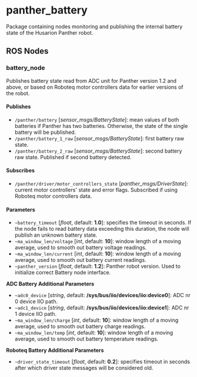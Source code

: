 [//]: # (ROS_API_PACKAGE_START)
[//]: # (ROS_API_PACKAGE_NAME_START)

# panther_battery

[//]: # (ROS_API_PACKAGE_NAME_END)
[//]: # (ROS_API_PACKAGE_DESCRIPTION_START)

Package containing nodes monitoring and publishing the internal battery state of the Husarion Panther robot.

[//]: # (ROS_API_PACKAGE_DESCRIPTION_END)

## ROS Nodes

[//]: # (ROS_API_NODE_START)
[//]: # (ROS_API_NODE_COMPATIBLE_1_0)
[//]: # (ROS_API_NODE_COMPATIBLE_1_2)
[//]: # (ROS_API_NODE_NAME_START)

### battery_node

[//]: # (ROS_API_NODE_NAME_END)
[//]: # (ROS_API_NODE_DESCRIPTION_START)

Publishes battery state read from ADC unit for Panther version 1.2 and above, or based on Roboteq motor controllers data for earlier versions of the robot.

[//]: # (ROS_API_NODE_DESCRIPTION_END)

#### Publishes

[//]: # (ROS_API_NODE_PUBLISHERS_START)

- `/panther/battery` [*sensor_msgs/BatteryState*]: mean values of both batteries if Panther has two batteries. Otherwise, the state of the single battery will be published.
- `/panther/battery_1_raw` [*sensor_msgs/BatteryState*]: first battery raw state.
- `/panther/battery_2_raw` [*sensor_msgs/BatteryState*]: second battery raw state. Published if second battery detected.

[//]: # (ROS_API_NODE_PUBLISHERS_END)

#### Subscribes

[//]: # (ROS_API_NODE_SUBSCRIBERS_START)

- `/panther/driver/motor_controllers_state` [*panther_msgs/DriverState*]: current motor controllers' state and error flags. Subscribed if using Roboteq motor controllers data.

[//]: # (ROS_API_NODE_SUBSCRIBERS_END)

#### Parameters

[//]: # (ROS_API_NODE_PARAMETERS_START)

- `~battery_timeout` [*float*, default: **1.0**]: specifies the timeout in seconds. If the node fails to read battery data exceeding this duration, the node will publish an unknown battery state.
- `~ma_window_len/voltage` [*int*, default: **10**]: window length of a moving average, used to smooth out battery voltage readings.
- `~ma_window_len/current` [*int*, default: **10**]: window length of a moving average, used to smooth out battery current readings.
- `~panther_version` [*float*, default: **1.2**]: Panther robot version. Used to initialize correct Battery node interface.

**ADC Battery Additional Parameters**

- `~adc0_device` [*string*, default: **/sys/bus/iio/devices/iio:device0**]: ADC nr 0 device IIO path.
- `~adc1_device` [*string*, default: **/sys/bus/iio/devices/iio:device1**]: ADC nr 1 device IIO path.
- `~ma_window_len/charge` [*int*, default: **10**]: window length of a moving average, used to smooth out battery charge readings.
- `~ma_window_len/temp` [*int*, default: **10**]: window length of a moving average, used to smooth out battery temperature readings.

**Roboteq Battery Additional Parameters**

- `~driver_state_timeout` [*float*, default: **0.2**]: specifies timeout in seconds after which driver state messages will be considered old.

[//]: # (ROS_API_NODE_PARAMETERS_END)
[//]: # (ROS_API_NODE_END)
